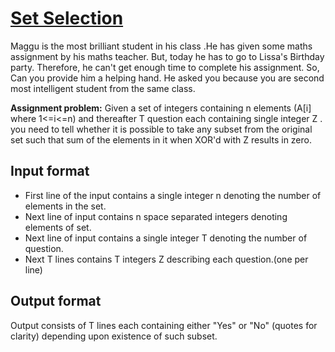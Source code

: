 # [Set Selection][link]

Maggu is the most brilliant student in his class .He has given some maths assignment by his maths teacher. But, today he has to go to Lissa's Birthday party. Therefore, he can't get enough time to complete his assignment. So, Can you provide him a helping hand. He asked you because you are second most intelligent student from the same class.

**Assignment problem:** Given a set of integers containing n elements (A[i] where 1<=i<=n) and thereafter T question each containing single integer Z . you need to tell whether it is possible to take any subset from the original set such that sum of the elements in it when XOR'd with Z results in zero.

## Input format

- First line of the input contains a single integer n denoting the number of elements in the set.
- Next line of input contains n space separated integers denoting elements of set.
- Next line of input contains a single integer T denoting the number of question.
- Next T lines contains T integers Z describing each question.(one per line)

## Output format

Output consists of T lines each containing either "Yes" or "No" (quotes for clarity) depending upon existence of such subset.

[link]: https://www.hackerearth.com/practice/algorithms/dynamic-programming/2-dimensional/practice-problems/algorithm/set-selection-1/
